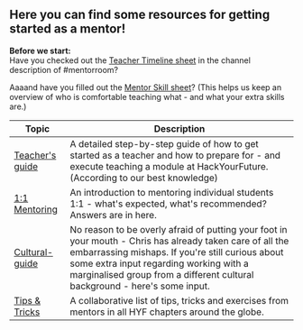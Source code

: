 ## Here you can find some resources for getting started as a mentor!

**Before we start:** <br>
Have you checked out the [Teacher Timeline sheet](https://docs.google.com/spreadsheets/d/1uYSzLetZxhIUIlpk0Si3KgQ9I1-yniif37-Te_7X4j8/edit?usp=sharing) in the channel description of #mentorroom? <p>
Aaaand have you filled out the [Mentor Skill sheet](https://docs.google.com/spreadsheets/d/1bvagz2DZkV44Hb5a0eATC7tip34o_F496FKVzzmjQGU/edit?usp=sharing)? (This helps us keep an overview of who is comfortable teaching what - and what your extra skills are.)


| Topic | Description | 
| -------------------- | -------------| 
|[Teacher's guide](/step-by-step-guide.md)| A detailed step-by-step guide of how to get started as a teacher and how to prepare for - and execute teaching a module at HackYourFuture. (According to our best knowledge)|
|[1:1 Mentoring](/1-1-mentoring.md)| An introduction to mentoring individual students 1:1 - what's expected, what's recommended? Answers are in here.|
| [Cultural-guide](/cultural-guidance.pdf)| No reason to be overly afraid of putting your foot in your mouth - Chris has already taken care of all the embarrassing mishaps. If you're still curious about some extra input regarding working with a marginalised group from a different cultural background - here's some input.
| [Tips & Tricks](https://github.com/HackYourFuture/teaching_tips_tricks)| A collaborative list of tips, tricks and exercises from mentors in all HYF chapters around the globe.
